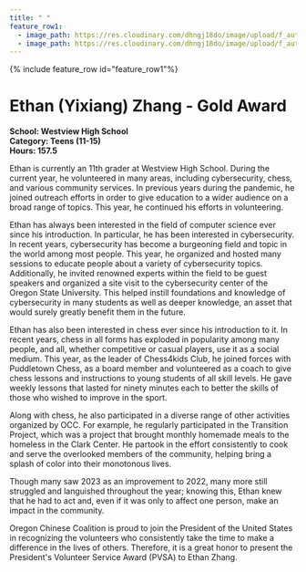 ```yaml
---
title: " "
feature_row1:
  - image_path: https://res.cloudinary.com/dhngj18do/image/upload/f_auto,q_auto/v1/images/pvsa/2023_Ethan_Zhang1
  - image_path: https://res.cloudinary.com/dhngj18do/image/upload/f_auto,q_auto/v1/images/activities/year_2023
---
```


{% include feature_row id="feature_row1"%}

# Ethan (Yixiang) Zhang - Gold Award

**School: Westview High School**  
**Category: Teens (11-15)**  
**Hours: 157.5**  

Ethan is currently an 11th grader at Westview High School. During the current year, he volunteered in many areas, including cybersecurity, chess, and various community services. In previous years during the pandemic, he joined outreach efforts in order to give education to a wider audience on a broad range of topics. This year, he continued his efforts in volunteering.

Ethan has always been interested in the field of computer science ever since his introduction. In particular, he has been interested in cybersecurity. In recent years, cybersecurity has become a burgeoning field and topic in the world among most people. This year, he organized and hosted many sessions to educate people about a variety of cybersecurity topics. Additionally, he invited renowned experts within the field to be guest speakers and organized a site visit to the cybersecurity center of the Oregon State University. This helped instill foundations and knowledge of cybersecurity in many students as well as deeper knowledge, an asset that would surely greatly benefit them in the future.

Ethan has also been interested in chess ever since his introduction to it. In recent years, chess in all forms has exploded in popularity among many people, and all, whether competitive or casual players, use it as a social medium. This year, as the leader of Chess4kids Club, he joined forces with Puddletown Chess, as a board member and volunteered as a coach to give chess lessons and instructions to young students of all skill levels. He gave weekly lessons that lasted for ninety minutes each to better the skills of those who wished to improve in the sport.

Along with chess, he also participated in a diverse range of other activities organized by OCC. For example, he regularly participated in the Transition Project, which was a project that brought monthly homemade meals to the homeless in the Clark Center. He partook in the effort consistently to cook and serve the overlooked members of the community, helping bring a splash of color into their monotonous lives.

Though many saw 2023 as an improvement to 2022, many more still struggled and languished throughout the year; knowing this, Ethan knew that he had to act and, even if it was only to affect one person, make an impact in the community.

Oregon Chinese Coalition is proud to join the President of the United States in recognizing the volunteers who consistently take the time to make a difference in the lives of others. Therefore, it is a great honor to present the President's Volunteer Service Award (PVSA) to Ethan Zhang.
